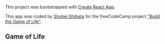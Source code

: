 This project was bootstrapped with [Create React App](https://github.com/facebookincubator/create-react-app).

This app was coded by [Shohei Shibata](http://shoheishibata.com) for the freeCodeCamp project ["Build the Game of Life"](https://www.freecodecamp.org/challenges/build-the-game-of-life).

## Game of Life
